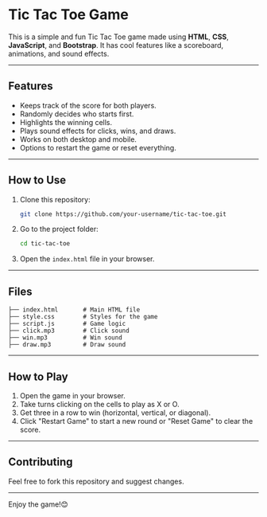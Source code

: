 # Tic Tac Toe Game

This is a simple and fun Tic Tac Toe game made using **HTML**, **CSS**, **JavaScript**, and **Bootstrap**. It has cool features like a scoreboard, animations, and sound effects.

---

## Features

- Keeps track of the score for both players.
- Randomly decides who starts first.
- Highlights the winning cells.
- Plays sound effects for clicks, wins, and draws.
- Works on both desktop and mobile.
- Options to restart the game or reset everything.

---

## How to Use

1. Clone this repository:
   ```bash
   git clone https://github.com/your-username/tic-tac-toe.git
   ```
2. Go to the project folder:
   ```bash
   cd tic-tac-toe
   ```
3. Open the `index.html` file in your browser.

---

## Files

```
├── index.html       # Main HTML file
├── style.css        # Styles for the game
├── script.js        # Game logic
├── click.mp3        # Click sound
├── win.mp3          # Win sound
├── draw.mp3         # Draw sound
```

---

## How to Play

1. Open the game in your browser.
2. Take turns clicking on the cells to play as X or O.
3. Get three in a row to win (horizontal, vertical, or diagonal).
4. Click "Restart Game" to start a new round or "Reset Game" to clear the score.

---

## Contributing

Feel free to fork this repository and suggest changes.

---

Enjoy the game!😊

